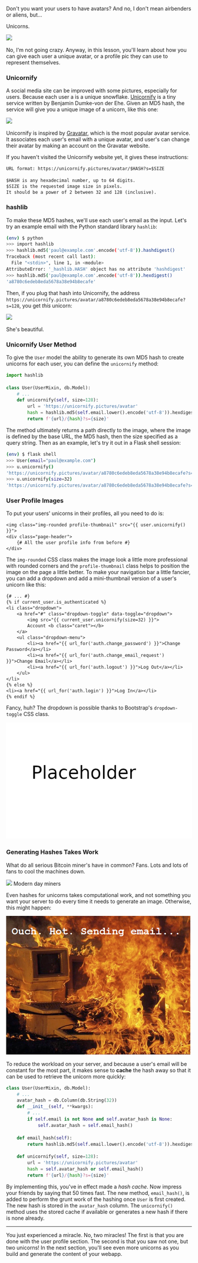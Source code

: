 Don't you want your users to have avatars? And no, I don't mean airbenders or aliens, but...

Unicorns.

![](https://images.unsplash.com/photo-1516486915195-358a5c2b2395?ixlib=rb-1.2.1&auto=format&fit=crop&w=634&q=80)

No, I'm not going crazy. Anyway, in this lesson, you'll learn about how you can give each user a unique avatar, or a profile pic they can use to represent themselves.

### Unicornify

A social media site can be improved with some pictures, especially for users. Because each user a is a unique snowflake. <a href="https://unicornify.pictures/" target="_blank">Unicornify</a> is a tiny service written by Benjamin Dumke-von der Ehe. Given an MD5 hash, the service will give you a unique image of a unicorn, like this one:

![](https://unicornify.pictures/avatar/7daf6c79d4802916d8516266e74850af?s=128)

Unicornify is inspired by <a href="https://en.gravatar.com/" target="_blank">Gravatar</a>, which is the most popular avatar service. It associates each user's email with a unique avatar, and user's can change their avatar by making an account on the Gravatar website.

If you haven't visited the Unicornify website yet, it gives these instructions:

```
URL format: https://unicornify.pictures/avatar/$HASH?s=$SIZE

$HASH is any hexadecimal number, up to 64 digits.
$SIZE is the requested image size in pixels.
It should be a power of 2 between 32 and 128 (inclusive).
```

### hashlib

To make these MD5 hashes, we'll use each user's email as the input. Let's try an example email with the Python standard library `hashlib`:

```bash
(env) $ python
>>> import hashlib
>>> hashlib.md5('paul@example.com'.encode('utf-8')).hashdigest()
Traceback (most recent call last):
  File "<stdin>", line 1, in <module>
AttributeError: '_hashlib.HASH' object has no attribute 'hashdigest'
>>> hashlib.md5('paul@example.com'.encode('utf-8')).hexdigest()
'a8780c6edeb8eda5678a38e94b8ecafe'
```

Then, if you plug that hash into Unicornify, the address `https://unicornify.pictures/avatar/a8780c6edeb8eda5678a38e94b8ecafe?s=128`, you get *this* unicorn:

![](https://unicornify.pictures/avatar/a8780c6edeb8eda5678a38e94b8ecafe?s=128)

She's beautiful.

### Unicornify User Method

To give the `User` model the ability to generate its own MD5 hash to create unicorns for each user, you can define the `unicornify` method:

```python
import hashlib

class User(UserMixin, db.Model):
    # ...
    def unicornify(self, size=128):
        url = 'https://unicornify.pictures/avatar'
        hash = hashlib.md5(self.email.lower().encode('utf-8')).hexdigest()
        return f'{url}/{hash}?s={size}'
```

The method ultimately returns a path directly to the image, where the image is defined by the base URL, the MD5 hash, then the size specified as a query string. Then as an example, let's try it out in a Flask shell session:

```bash
(env) $ flask shell
>>> User(email="paul@example.com")
>>> u.unicornify()
'https://unicornify.pictures/avatar/a8780c6edeb8eda5678a38e94b8ecafe?s=128'
>>> u.unicornify(size=32)
'https://unicornify.pictures/avatar/a8780c6edeb8eda5678a38e94b8ecafe?s=32'
```

### User Profile Images

To put your users' unicorns in their profiles, all you need to do is:

```jinja2
<img class="img-rounded profile-thumbnail" src="{{ user.unicornify() }}">
<div class="page-header">
    {# All the user profile info from before #}
</div>
```

The `img-rounded` CSS class makes the image look a little more professional with rounded corners and the `profile-thumbnail` class helps to position the image on the page a little better. To make your navigation bar a little fancier, you can add a dropdown and add a mini-thumbnail version of a user's unicorn like this:

[//]: # (TODO: need to define styles in styles.css, and have it referenced in the template)

```jinja2
{# ... #}
{% if current_user.is_authenticated %}
<li class="dropdown">
    <a href="#" class="dropdown-toggle" data-toggle="dropdown">
        <img src="{{ current_user.unicornify(size=32) }}">
        Account <b class="caret"></b>
    </a>
    <ul class="dropdown-menu">
        <li><a href="{{ url_for('auth.change_password') }}">Change Password</a></li>
        <li><a href="{{ url_for('auth.change_email_request') }}">Change Email</a></li>
        <li><a href="{{ url_for('auth.logout') }}">Log Out</a></li>
    </ul>
</li>
{% else %}
<li><a href="{{ url_for('auth.login') }}">Log In</a></li>
{% endif %}
```

Fancy, huh? The dropdown is possible thanks to Bootstrap's `dropdown-toggle` CSS class.

![](../images/placeholder.png)

### Generating Hashes Takes Work

What do all serious Bitcoin miner's have in common? Fans. Lots and lots of fans to cool the machines down.

![](https://images.unsplash.com/photo-1586772002345-339f8042a777?ixlib=rb-1.2.1&ixid=eyJhcHBfaWQiOjEyMDd9&auto=format&fit=crop&w=1200&q=80)
Modern day miners

Even hashes for unicorns takes computational work, and not something you want your server to do every time it needs to generate an image. Otherwise, this might happen:

![](../images/server_on_fire.png)

To reduce the workload on your server, and because a user's email will be constant for the most part, it makes sense to **cache** the hash away so that it can be used to retrieve the unicorn more quickly:

```python
class User(UserMixin, db.Model):
    # ...
    avatar_hash = db.Column(db.String(32))
    def __init__(self, **kwargs):
        # ...
        if self.email is not None and self.avatar_hash is None:
            self.avatar_hash = self.email_hash()

    def email_hash(self):
        return hashlib.md5(self.email.lower().encode('utf-8')).hexdigest()

    def unicornify(self, size=128):
        url = 'https://unicornify.pictures/avatar'
        hash = self.avatar_hash or self.email_hash()
        return f'{url}/{hash}?s={size}'
```

By implementing this, you've in effect made a *hash cache*. Now impress your friends by saying that 50 times fast. The new method, `email_hash()`, is added to perform the grunt work of the hashing once `User` is first created. The new hash is stored in the `avatar_hash` column. The `unicornify()` method uses the stored cache if available or generates a new hash if there is none already.

___

You just experienced a miracle. No, two miracles! The first is that you are done with the user profile section. The second is that you saw not one, but two unicorns! In the next section, you'll see even more unicorns as you build and generate the content of your webapp.